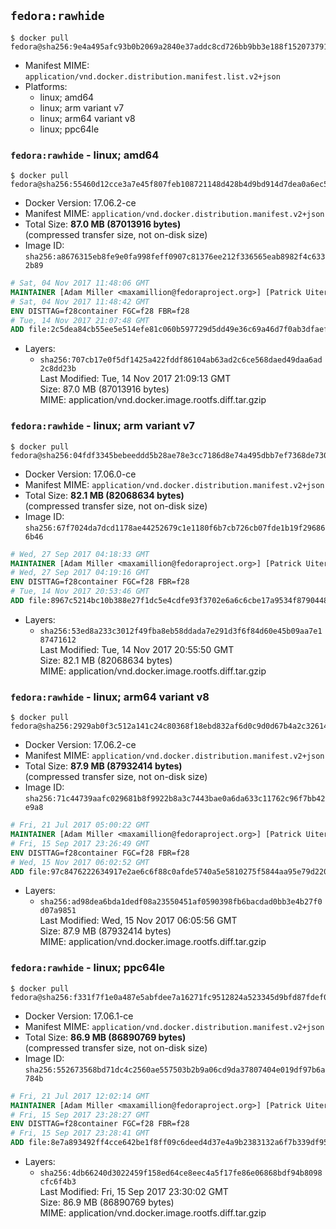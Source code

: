 ## `fedora:rawhide`

```console
$ docker pull fedora@sha256:9e4a495afc93b0b2069a2840e37addc8cd726bb9bb3e188f1520737913635d0f
```

-	Manifest MIME: `application/vnd.docker.distribution.manifest.list.v2+json`
-	Platforms:
	-	linux; amd64
	-	linux; arm variant v7
	-	linux; arm64 variant v8
	-	linux; ppc64le

### `fedora:rawhide` - linux; amd64

```console
$ docker pull fedora@sha256:55460d12cce3a7e45f807feb108721148d428b4d9bd914d7dea0a6ec54dea9c5
```

-	Docker Version: 17.06.2-ce
-	Manifest MIME: `application/vnd.docker.distribution.manifest.v2+json`
-	Total Size: **87.0 MB (87013916 bytes)**  
	(compressed transfer size, not on-disk size)
-	Image ID: `sha256:a8676315eb8fe9e0fa998feff0907c81376ee212f336565eab8982f4c6332b89`

```dockerfile
# Sat, 04 Nov 2017 11:48:06 GMT
MAINTAINER [Adam Miller <maxamillion@fedoraproject.org>] [Patrick Uiterwijk <patrick@puiterwijk.org>]
# Sat, 04 Nov 2017 11:48:42 GMT
ENV DISTTAG=f28container FGC=f28 FBR=f28
# Tue, 14 Nov 2017 21:07:48 GMT
ADD file:2c5dea84cb55ee5e514efe81c060b597729d5dd49e36c69a46d7f0ab3dfaefb8 in / 
```

-	Layers:
	-	`sha256:707cb17e0f5df1425a422fddf86104ab63ad2c6ce568daed49daa6ad2c8dd23b`  
		Last Modified: Tue, 14 Nov 2017 21:09:13 GMT  
		Size: 87.0 MB (87013916 bytes)  
		MIME: application/vnd.docker.image.rootfs.diff.tar.gzip

### `fedora:rawhide` - linux; arm variant v7

```console
$ docker pull fedora@sha256:04fdf3345bebeeddd5b28ae78e3cc7186d8e74a495dbb7ef7368de730d60581f
```

-	Docker Version: 17.06.0-ce
-	Manifest MIME: `application/vnd.docker.distribution.manifest.v2+json`
-	Total Size: **82.1 MB (82068634 bytes)**  
	(compressed transfer size, not on-disk size)
-	Image ID: `sha256:67f7024da7dcd1178ae44252679c1e1180f6b7cb726cb07fde1b19f296866b46`

```dockerfile
# Wed, 27 Sep 2017 04:18:33 GMT
MAINTAINER [Adam Miller <maxamillion@fedoraproject.org>] [Patrick Uiterwijk <patrick@puiterwijk.org>]
# Wed, 27 Sep 2017 04:19:16 GMT
ENV DISTTAG=f28container FGC=f28 FBR=f28
# Tue, 14 Nov 2017 20:53:46 GMT
ADD file:8967c5214bc10b388e27f1dc5e4cdfe93f3702e6a6c6cbe17a9534f8790448f8 in / 
```

-	Layers:
	-	`sha256:53ed8a233c3012f49fba8eb58ddada7e291d3f6f84d60e45b09aa7e187471612`  
		Last Modified: Tue, 14 Nov 2017 20:55:50 GMT  
		Size: 82.1 MB (82068634 bytes)  
		MIME: application/vnd.docker.image.rootfs.diff.tar.gzip

### `fedora:rawhide` - linux; arm64 variant v8

```console
$ docker pull fedora@sha256:2929ab0f3c512a141c24c80368f18ebd832af6d0c9d0d67b4a2c32614a24da6b
```

-	Docker Version: 17.06.2-ce
-	Manifest MIME: `application/vnd.docker.distribution.manifest.v2+json`
-	Total Size: **87.9 MB (87932414 bytes)**  
	(compressed transfer size, not on-disk size)
-	Image ID: `sha256:71c44739aafc029681b8f9922b8a3c7443bae0a6da633c11762c96f7bb42e9a8`

```dockerfile
# Fri, 21 Jul 2017 05:00:22 GMT
MAINTAINER [Adam Miller <maxamillion@fedoraproject.org>] [Patrick Uiterwijk <patrick@puiterwijk.org>]
# Fri, 15 Sep 2017 23:26:49 GMT
ENV DISTTAG=f28container FGC=f28 FBR=f28
# Wed, 15 Nov 2017 06:02:52 GMT
ADD file:97c8476222634917e2ae6c6f88c0afde5740a5e5810275f5844aa95e79d2204f in / 
```

-	Layers:
	-	`sha256:ad98dea6bda1dedf08a23550451af0590398fb6bacdad0bb3e4b27f0d07a9851`  
		Last Modified: Wed, 15 Nov 2017 06:05:56 GMT  
		Size: 87.9 MB (87932414 bytes)  
		MIME: application/vnd.docker.image.rootfs.diff.tar.gzip

### `fedora:rawhide` - linux; ppc64le

```console
$ docker pull fedora@sha256:f331f7f1e0a487e5abfdee7a16271fc9512824a523345d9bfd87fdef02f1350c
```

-	Docker Version: 17.06.1-ce
-	Manifest MIME: `application/vnd.docker.distribution.manifest.v2+json`
-	Total Size: **86.9 MB (86890769 bytes)**  
	(compressed transfer size, not on-disk size)
-	Image ID: `sha256:552673568bd71dc4c2560ae557503b2b9a06cd9da37807404e019df97b6a784b`

```dockerfile
# Fri, 21 Jul 2017 12:02:14 GMT
MAINTAINER [Adam Miller <maxamillion@fedoraproject.org>] [Patrick Uiterwijk <patrick@puiterwijk.org>]
# Fri, 15 Sep 2017 23:28:27 GMT
ENV DISTTAG=f28container FGC=f28 FBR=f28
# Fri, 15 Sep 2017 23:28:41 GMT
ADD file:8e7a893492ff4cce642be1f8ff09c6deed4d37e4a9b2383132a6f7b339df952f in / 
```

-	Layers:
	-	`sha256:4db66240d3022459f158ed64ce8eec4a5f17fe86e06868bdf94b8098cfc6f4b3`  
		Last Modified: Fri, 15 Sep 2017 23:30:02 GMT  
		Size: 86.9 MB (86890769 bytes)  
		MIME: application/vnd.docker.image.rootfs.diff.tar.gzip
